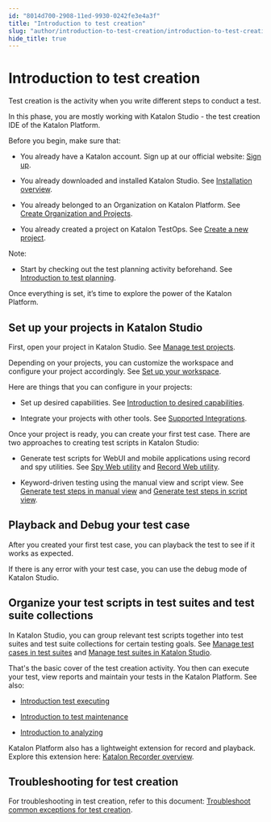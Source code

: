 ```yaml
---
id: "8014d700-2908-11ed-9930-0242fe3e4a3f"
title: "Introduction to test creation"
slug: "author/introduction-to-test-creation/introduction-to-test-creation"
hide_title: true
---
```


# <a id="concept-3602" class="anchor_top_offset"/><a id="ariaid-title1" class="anchor_top_offset"/>Introduction to test creation

<p xmlns="http://www.w3.org/1999/xhtml" className="p">Test creation is the activity when you write different steps to conduct a test.</p> 
<p xmlns="http://www.w3.org/1999/xhtml" className="p">In this phase, you are mostly working with <span className="ph">Katalon Studio</span> - the test creation IDE of the <span className="ph">Katalon Platform</span>.</p> 
<p xmlns="http://www.w3.org/1999/xhtml" className="p">Before you begin, make sure that:</p> 
<ul xmlns="http://www.w3.org/1999/xhtml" className="ul"><li className="li"><p className="p">You already have a Katalon account. Sign up at our official website: <a className="xref j-external-link" href="https://katalon.com/sign-up" target="_blank">Sign up</a>.</p></li><li className="li"><p className="p">You already downloaded and installed <span className="ph">Katalon Studio</span>. See <a className="xref" href="/get-started/katalon-studio-installation/katalon-studio-installation-overview">Installation overview</a>.</p></li><li className="li"><p className="p">You already belonged to an Organization on <span className="ph">Katalon Platform</span>. See <a className="xref" href="/administer/administration-tasks/create-an-organization-and-project">Create Organization and Projects</a>.</p></li><li className="li"><p className="p">You already created a project on <span className="ph">Katalon TestOps</span>. See <a className="xref" href="#">Create a new project</a>.</p></li></ul> 
<div xmlns="http://www.w3.org/1999/xhtml" className="note note note_note"><span className="note__title">Note:</span> <ul className="ul"><li className="li">Start by checking out the test planning activity beforehand. See <a className="xref" href="/plan/introduction-to-test-planning">Introduction to test planning</a>.</li></ul></div>
<p xmlns="http://www.w3.org/1999/xhtml" className="p">Once everything is set, it’s time to explore the power of the <span className="ph">Katalon Platform</span>.</p> 

## Set up your projects in Katalon Studio

<p xmlns="http://www.w3.org/1999/xhtml" className="p">First, open your project in Katalon Studio. See <a className="xref" href="/author/manage-projects/manage-test-projects/manage-test-project-in-katalon-studio-overview">Manage test projects</a>.</p> 
<p xmlns="http://www.w3.org/1999/xhtml" className="p">Depending on your projects, you can customize the workspace and configure your project accordingly. See <a className="xref" href="/get-started/set-up-your-workspace/set-up-overview-in-katalon-platform">Set up your workspace</a>.</p> 
<p xmlns="http://www.w3.org/1999/xhtml" className="p">Here are things that you can configure in your projects:</p> 
<ul xmlns="http://www.w3.org/1999/xhtml" className="ul"><li className="li"><p className="p">Set up desired capabilities. See <a className="xref" href="/author/manage-projects/project-settings/desired-capabilities/introduction-to-desired-capabilities-in-katalon-studio">Introduction to desired capabilities</a>.</p></li><li className="li"><p className="p">Integrate your projects with other tools. See <a className="xref" href="/general-information/supported-integration/supported-integrations-in-katalon-platform">Supported Integrations</a>.</p></li></ul> 
<p xmlns="http://www.w3.org/1999/xhtml" className="p">Once your project is ready, you can create your first test case. There are two approaches to creating test scripts in <span className="ph">Katalon Studio</span>:</p> 
<ul xmlns="http://www.w3.org/1999/xhtml" className="ul"><li className="li"><p className="p">Generate test scripts for WebUI and mobile applications using record and spy utilities. See <a className="xref" href="/author/record-and-spy/webui-record-and-spy-utilities/spy-web-utility-in-katalon-studio">Spy Web utility</a> and <a className="xref" href="/author/record-and-spy/webui-record-and-spy-utilities/record-web-utility-in-katalon-studio">Record Web utility</a>.</p></li><li className="li"><p className="p">Keyword-driven testing using the manual view and script view. See <a className="xref" href="/author/create-test-cases/generate-test-steps-in-katalon-studio-manual-view">Generate test steps in manual view</a> and <a className="xref" href="/author/create-test-cases/generate-test-steps-in-katalon-studio-script-view">Generate test steps in script view</a>.</p></li></ul> 

## Playback and Debug your test case

<p xmlns="http://www.w3.org/1999/xhtml" className="p">After you created your first test case, you can playback the test to see if it works as expected.</p> 
<p xmlns="http://www.w3.org/1999/xhtml" className="p">If there is any error with your test case, you can use the debug mode of Katalon Studio.</p> 

## Organize your test scripts in test suites and test suite collections

<p xmlns="http://www.w3.org/1999/xhtml" className="p">In Katalon Studio, you can group relevant test scripts together into test suites and test suite collections for certain testing goals. See <a className="xref" href="/organize/manage-tests/test-suite/manage-test-suites-in-katalon-studio#task-39">Manage test cases in test suites</a> and <a className="xref" href="/organize/manage-tests/test-suite/manage-test-suites-in-katalon-studio">Manage test suites in Katalon Studio</a>.</p> 
<p xmlns="http://www.w3.org/1999/xhtml" className="p">That's the basic cover of the test creation activity. You then can execute your test, view reports and maintain your tests in the <span className="ph">Katalon Platform</span>. See also:</p> 
<ul xmlns="http://www.w3.org/1999/xhtml" className="ul"><li className="li"><p className="p"><a className="xref" href="/execute/test-execution-overview">Introduction test executing</a></p></li><li className="li"><p className="p"><a className="xref" href="/maintain/introduction-to-test-maintenance">Introduction to test maintenance</a></p></li><li className="li"><p className="p"><a className="xref" href="/analyze/introduction-to-test-analysis">Introduction to analyzing</a></p></li></ul> 
<p xmlns="http://www.w3.org/1999/xhtml" className="p"><span className="ph">Katalon Platform</span> also has a lightweight extension for record and playback. Explore this extension here: <a className="xref" href="/plugins-and-add-ons/katalon-recorder-extension/get-started/katalon-recorder-overview">Katalon Recorder overview</a>.</p> 

## Troubleshooting for test creation

<p xmlns="http://www.w3.org/1999/xhtml" className="p">For troubleshooting in test creation, refer to this document: <a className="xref" href="/author/troubleshooting-for-test-creation/troubleshoot-common-exceptions/troubleshoot-common-exceptions-for-test-creation">Troubleshoot common exceptions for test creation</a>.</p> 
